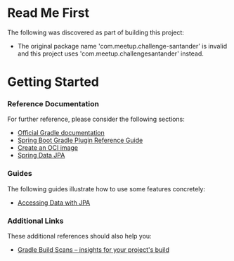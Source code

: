 # Read Me First
The following was discovered as part of building this project:

* The original package name 'com.meetup.challenge-santander' is invalid and this project uses 'com.meetup.challengesantander' instead.

# Getting Started

### Reference Documentation
For further reference, please consider the following sections:

* [Official Gradle documentation](https://docs.gradle.org)
* [Spring Boot Gradle Plugin Reference Guide](https://docs.spring.io/spring-boot/docs/2.4.0-M2/gradle-plugin/reference/html/)
* [Create an OCI image](https://docs.spring.io/spring-boot/docs/2.4.0-M2/gradle-plugin/reference/html/#build-image)
* [Spring Data JPA](https://docs.spring.io/spring-boot/docs/2.3.3.RELEASE/reference/htmlsingle/#boot-features-jpa-and-spring-data)

### Guides
The following guides illustrate how to use some features concretely:

* [Accessing Data with JPA](https://spring.io/guides/gs/accessing-data-jpa/)

### Additional Links
These additional references should also help you:

* [Gradle Build Scans – insights for your project's build](https://scans.gradle.com#gradle)

